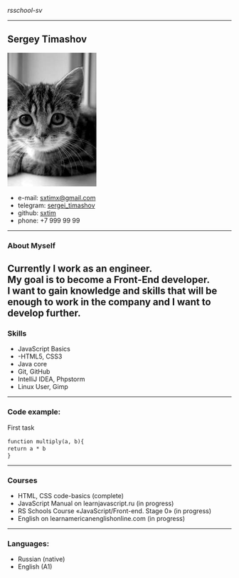 *rsschool-sv*

---

Sergey Timashov
----------------

![](img/300.jpeg)

- e-mail: [sxtimx@gmail.com](mailto:sxtimx@gmial.com)
- telegram: [sergei_timashov](https://t.me/sergei_timashov)
- github: [sxtim](https://github.com/sxtim)
- phone: +7 999 99 99

---

### About Myself

Currently I work as an engineer.  
My goal is to become a Front-End developer.  
I want to gain knowledge and skills that will be enough to work in the company and I want to develop further.
---
### Skills
- JavaScript Basics
- -HTML5, CSS3
- Java core
- Git, GitHub
- IntelliJ IDEA, Phpstorm
- Linux User, Gimp

---

### Code example:

First task

    function multiply(a, b){
    return a * b
    }

---

### Courses

- HTML, CSS code-basics (complete)
- JavaScript Manual on learnjavascript.ru (in progress)
- RS Schools Course «JavaScript/Front-end. Stage 0» (in progress)
- English on learnamericanenglishonline.com (in progress)

---

### Languages:

- Russian (native)
- English (A1)


